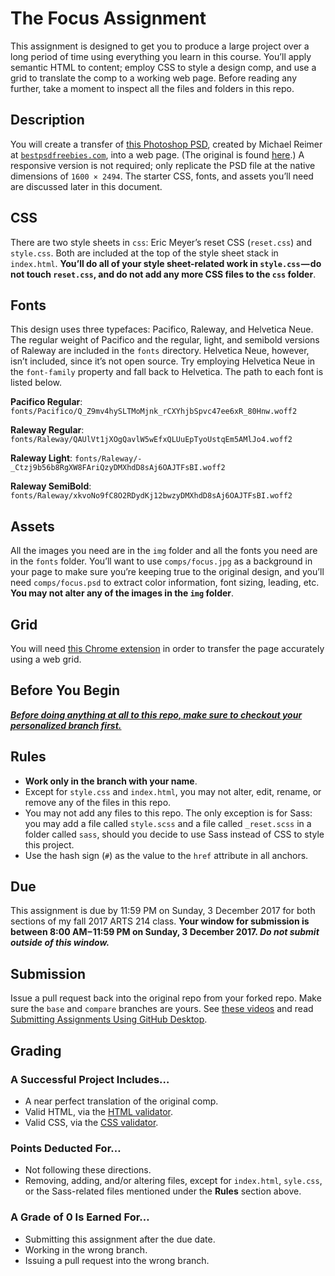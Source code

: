 # The Focus Assignment

This assignment is designed to get you to produce a large project over a long period of time using everything you learn in this course. You’ll apply semantic HTML to content; employ CSS to style a design comp, and use a grid to translate the comp to a working web page. Before reading any further, take a moment to inspect all the files and folders in this repo.

## Description

You will create a transfer of [this Photoshop PSD](comps/focus.psd), created by Michael Reimer at [`bestpsdfreebies.com`](http://www.bestpsdfreebies.com/), into a web page. (The original is found [here](http://www.bestpsdfreebies.com/freebie/focus-psd-theme/).) A responsive version is not required; only replicate the PSD file at the native dimensions of `1600 × 2494`. The starter CSS, fonts, and assets you’ll need are discussed later in this document.

## CSS

There are two style sheets in `css`: Eric Meyer’s reset CSS (`reset.css`) and `style.css`. Both are included at the top of the style sheet stack in `index.html`. **You’ll do all of your style sheet-related work in `style.css` — do not touch `reset.css`, and do not add any more CSS files to the `css` folder**.

## Fonts

This design uses three typefaces: Pacifico, Raleway, and Helvetica Neue. The regular weight of Pacifico and the regular, light, and semibold versions of Raleway are included in the `fonts` directory. Helvetica Neue, however, isn’t included, since it’s not open source. Try employing Helvetica Neue in the `font-family` property and fall back to Helvetica. The path to each font is listed below.

**Pacifico Regular**: `fonts/Pacifico/Q_Z9mv4hySLTMoMjnk_rCXYhjbSpvc47ee6xR_80Hnw.woff2`

**Raleway Regular**: `fonts/Raleway/QAUlVt1jXOgQavlW5wEfxQLUuEpTyoUstqEm5AMlJo4.woff2`

**Raleway Light**: `fonts/Raleway/-_Ctzj9b56b8RgXW8FAriQzyDMXhdD8sAj6OAJTFsBI.woff2`

**Raleway SemiBold**: `fonts/Raleway/xkvoNo9fC8O2RDydKj12bwzyDMXhdD8sAj6OAJTFsBI.woff2`

## Assets

All the images you need are in the `img` folder and all the fonts you need are in the `fonts` folder. You’ll want to use `comps/focus.jpg` as a background in your page to make sure you’re keeping true to the original design, and you’ll need `comps/focus.psd` to extract color information, font sizing, leading, etc. **You may not alter any of the images in the `img` folder**.

## Grid

You will need [this Chrome extension](https://github.com/code-warrior/the-modular-grid) in order to transfer the page accurately using a web grid.

## Before You Begin

**<u>*Before doing anything at all to this repo, make sure to checkout your personalized branch first.*</u>**

## Rules

* **Work only in the branch with your name**.
* Except for `style.css` and `index.html`, you may not alter, edit, rename, or remove any of the files in this repo.
* You may not add any files to this repo. The only exception is for Sass: you may add a file called `style.scss` and a file called `_reset.scss` in a folder called `sass`, should you decide to use Sass instead of CSS to style this project.
* Use the hash sign (`#`) as the value to the `href` attribute in all anchors.

## Due

This assignment is due by 11:59 PM on Sunday, 3 December 2017 for both sections of my fall 2017 ARTS 214 class. **Your window for submission is between 8:00 AM – 11:59 PM on Sunday, 3 December 2017. *Do not submit outside of this window.***

## Submission

Issue a pull request back into the original repo from your forked repo. Make sure the `base` and `compare` branches are yours. See [these videos](http://code-warrior.github.io/tutorials/git/github/) and read [Submitting Assignments Using GitHub Desktop](https://code-warrior.github.io/tutorials/submitting-assignments-using-github-desktop/).

## Grading

### A Successful Project Includes…

* A near perfect translation of the original comp.
* Valid HTML, via the [HTML validator](https://validator.w3.org/#validate_by_input).
* Valid CSS, via the [CSS validator](https://jigsaw.w3.org/css-validator/#validate_by_input).

### Points Deducted For…

* Not following these directions.
* Removing, adding, and/or altering files, except for `index.html`, `syle.css`, or the Sass-related files mentioned under the **Rules** section above.

### A Grade of 0 Is Earned For…

* Submitting this assignment after the due date.
* Working in the wrong branch.
* Issuing a pull request into the wrong branch.
